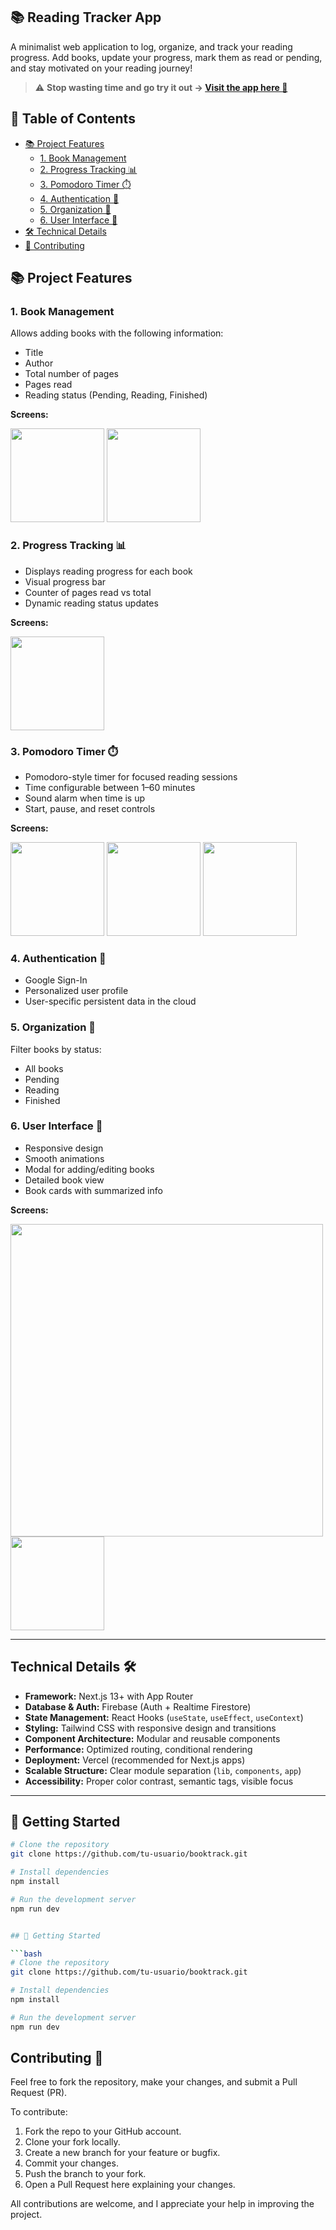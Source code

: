 ## 📚 Reading Tracker App

A minimalist web application to log, organize, and track your reading progress. Add books, update your progress, mark them as read or pending, and stay motivated on your reading journey!

> ⚠️ **Stop wasting time and go try it out → [Visit the app here 🚀](https://book-tracker-fawn.vercel.app/)**

## 📑 Table of Contents

- [📚 Project Features](#📚-project-features)
  - [1. Book Management](#1-book-management)
  - [2. Progress Tracking 📊](#2-progress-tracking-📊)
  - [3. Pomodoro Timer ⏱️](#3-pomodoro-timer-⏱️)
  - [4. Authentication 🔐](#4-authentication-🔐)
  - [5. Organization 📑](#5-organization-📑)
  - [6. User Interface 🎨](#6-user-interface-🎨)
- [🛠️ Technical Details](#technical-details-🛠️)
- [🤝 Contributing](#contributing-🤝)

## 📚 Project Features

### 1. Book Management

Allows adding books with the following information:

- Title
- Author
- Total number of pages
- Pages read
- Reading status (Pending, Reading, Finished)

<b>Screens:</b>

<img src="public/screens/screen-1_mobile.png" width="150" />
<img src="public/screens/screen-2_mobile.png" width="150" />

### 2. Progress Tracking 📊

- Displays reading progress for each book
- Visual progress bar
- Counter of pages read vs total
- Dynamic reading status updates

<b>Screens:</b>

<img src="public/screens/screen-3_mobile.png" width="150" />

### 3. Pomodoro Timer ⏱️

- Pomodoro-style timer for focused reading sessions
- Time configurable between 1–60 minutes
- Sound alarm when time is up
- Start, pause, and reset controls

<b>Screens:</b>

<img src="public/screens/screen-4_mobile.png" width="150" />
<img src="public/screens/screen-5_mobile.png" width="150" />
<img src="public/screens/screen-6_mobile.png" width="150" />

### 4. Authentication 🔐

- Google Sign-In
- Personalized user profile
- User-specific persistent data in the cloud

### 5. Organization 📑

Filter books by status:

- All books
- Pending
- Reading
- Finished

### 6. User Interface 🎨

- Responsive design
- Smooth animations
- Modal for adding/editing books
- Detailed book view
- Book cards with summarized info

<b>Screens:</b>

<img src="public/screens/screen-7_desktop.png" width="500" />
<img src="public/screens/screen-8_mobile.png" width="150" />

---

## Technical Details 🛠️

- **Framework:** Next.js 13+ with App Router
- **Database & Auth:** Firebase (Auth + Realtime Firestore)
- **State Management:** React Hooks (`useState`, `useEffect`, `useContext`)
- **Styling:** Tailwind CSS with responsive design and transitions
- **Component Architecture:** Modular and reusable components
- **Performance:** Optimized routing, conditional rendering
- **Deployment:** Vercel (recommended for Next.js apps)
- **Scalable Structure:** Clear module separation (`lib`, `components`, `app`)
- **Accessibility:** Proper color contrast, semantic tags, visible focus

---

## 🚀 Getting Started

````bash
# Clone the repository
git clone https://github.com/tu-usuario/booktrack.git

# Install dependencies
npm install

# Run the development server
npm run dev


## 🚀 Getting Started

```bash
# Clone the repository
git clone https://github.com/tu-usuario/booktrack.git

# Install dependencies
npm install

# Run the development server
npm run dev
````

## Contributing 🤝

Feel free to fork the repository, make your changes, and submit a Pull Request (PR).

To contribute:

1. Fork the repo to your GitHub account.
2. Clone your fork locally.
3. Create a new branch for your feature or bugfix.
4. Commit your changes.
5. Push the branch to your fork.
6. Open a Pull Request here explaining your changes.

All contributions are welcome, and I appreciate your help in improving the project.

